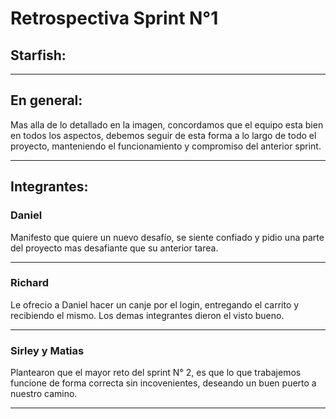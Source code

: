 # Retrospectiva Sprint N°1

## Starfish:

***
## En general:
Mas alla de lo detallado en la imagen, concordamos que el equipo esta bien en todos los aspectos, debemos seguir de esta forma a lo largo de todo el proyecto, manteniendo el funcionamiento y compromiso del anterior sprint.

***
## Integrantes:

### Daniel
Manifesto que quiere un nuevo desafío, se siente confiado y pidio una parte del proyecto mas desafiante que su anterior tarea.
***
### Richard
Le ofrecio a Daniel hacer un canje por el login, entregando el carrito y recibiendo el mismo. Los demas integrantes dieron el visto bueno.
***
### Sirley y Matias
Plantearon que el mayor reto del sprint N° 2, es que lo que trabajemos funcione de forma correcta sin incovenientes, deseando un buen puerto a nuestro camino.
***